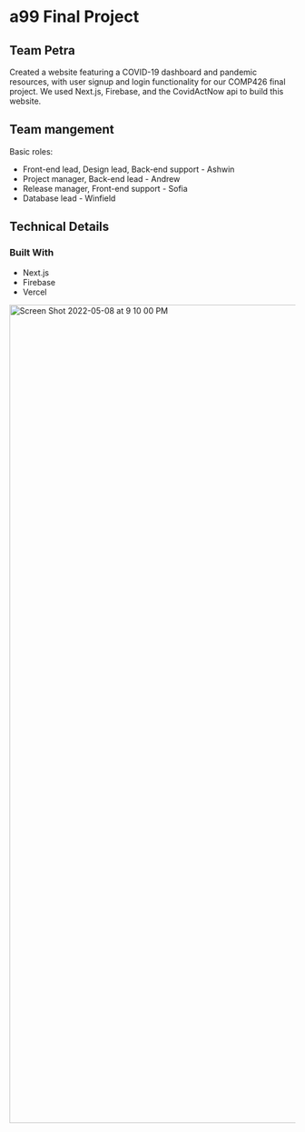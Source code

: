 # a99 Final Project

## Team Petra 

Created a website featuring a COVID-19 dashboard and pandemic resources, with user signup and login functionality for our COMP426 final project. We used Next.js,  Firebase, and the CovidActNow api to build this website.


## Team mangement


Basic roles:


- Front-end lead, Design lead, Back-end support - Ashwin 
- Project manager, Back-end lead - Andrew 
- Release manager, Front-end support - Sofia
- Database lead - Winfield



## Technical Details

### Built With
- Next.js
- Firebase
- Vercel

<img width="1440" alt="Screen Shot 2022-05-08 at 9 10 00 PM" src="https://user-images.githubusercontent.com/69771004/167324489-69135066-593d-485b-812f-44bde8b2a464.png">
















